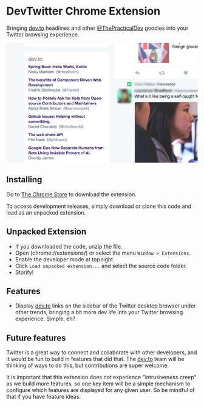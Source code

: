 DevTwitter Chrome Extension
==========

Bringing [dev.to](https://dev.to) headlines and other [@ThePracticalDev](https://twitter.com/thepracticaldev) goodies into your Twitter browsing experience.

![Alt text](/images/640px-screenshot.png?raw=true "Screenshot")

Installing
-----

Go to [The Chrome Store](https://chrome.google.com/webstore/detail/dev-twitter/fhlipionhojfohecgljcljbpblojlaef) to download the extension.

To access development releases, simply download or clone this code and load as an unpacked extension.

Unpacked Extension
-----

- If you downloaded the code, unzip the file.
- Open (chrome://extensions/) or select the menu `Window > Extensions`.
- Enable the developer mode at top right.
- Click `Load unpacked extension...` and select the source code folder.
- Storify!


Features
-----

- Display [dev.to](https://dev.to) links on the sidebar of the Twitter desktop browser under other trends, bringing a bit more dev life into your Twitter browsing experience. Simple, eh?

Future features
-----

Twitter is a great way to connect and collaborate with other developers, and it would be fun to build in features that did that. The [dev.to](https://dev.to) team will be thinking of ways to do this, but contributions are super welcome.

It is important that this extension does not experience "intrusiveness creep" as we build more features, so one key item will be a simple mechanism to configure which features are displayed for any given user. So be mindful of that if you have feature ideas.
